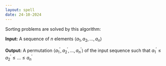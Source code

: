 ```yaml
---
layout: spell
date: 24-10-2024
---
```


Sorting problems are solved by this algorithm:

**Input:** A sequence of $n$ elements $\langle a_1, a_2, \ldots, a_n \rangle$

**Output:** A permutation $\langle a^{\prime}_1, a^{\prime}_2, \ldots, a^{\prime}_n \rangle$ of the input sequence such that $a^{\prime}_1 \le a^{\prime}_2 \le \ldots \le a^{\prime}_n$

